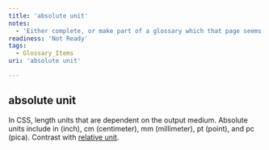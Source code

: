 ```yaml
---
title: 'absolute unit'
notes:
  - 'Either complete, or make part of a glossary which that page seems to be part of.'
readiness: 'Not Ready'
tags:
  - Glossary_Items
uri: 'absolute unit'

---
```

## absolute unit

In CSS, length units that are dependent on the output medium. Absolute units include in (inch), cm (centimeter), mm (millimeter), pt (point), and pc (pica). Contrast with [relative unit](/relative_unit).

